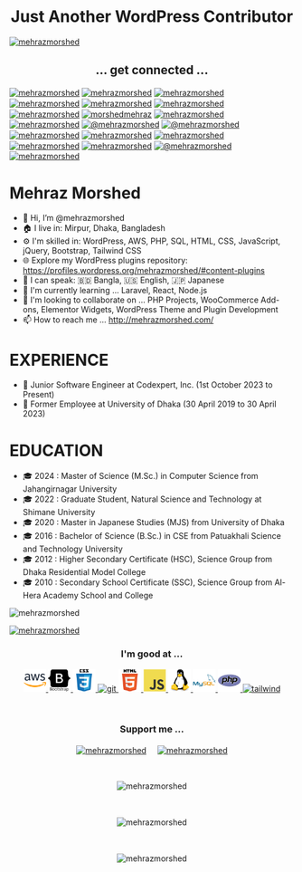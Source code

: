 <h1 align="center">Just Another WordPress Contributor</h1>

<p align="left"> <a href="https://github.com/ryo-ma/github-profile-trophy"><img src="https://github-profile-trophy.vercel.app/?username=mehrazmorshed" alt="mehrazmorshed" /></a> </p>


<h2 align="center">... get connected ...</h2>
<p align="left">
<a href="https://codepen.io/mehrazmorshed" target="blank"><img align="center" src="https://raw.githubusercontent.com/rahuldkjain/github-profile-readme-generator/master/src/images/icons/Social/codepen.svg" alt="mehrazmorshed" height="30" width="40" /></a>
<a href="https://dev.to/mehrazmorshed" target="blank"><img align="center" src="https://raw.githubusercontent.com/rahuldkjain/github-profile-readme-generator/master/src/images/icons/Social/devto.svg" alt="mehrazmorshed" height="30" width="40" /></a>
<a href="https://twitter.com/mehrazmorshed" target="blank"><img align="center" src="https://raw.githubusercontent.com/rahuldkjain/github-profile-readme-generator/master/src/images/icons/Social/twitter.svg" alt="mehrazmorshed" height="30" width="40" /></a>
<a href="https://linkedin.com/in/mehrazmorshed" target="blank"><img align="center" src="https://raw.githubusercontent.com/rahuldkjain/github-profile-readme-generator/master/src/images/icons/Social/linked-in-alt.svg" alt="mehrazmorshed" height="30" width="40" /></a>
<a href="https://codesandbox.com/mehrazmorshed" target="blank"><img align="center" src="https://raw.githubusercontent.com/rahuldkjain/github-profile-readme-generator/master/src/images/icons/Social/codesandbox.svg" alt="mehrazmorshed" height="30" width="40" /></a>
<a href="https://kaggle.com/mehrazmorshed" target="blank"><img align="center" src="https://raw.githubusercontent.com/rahuldkjain/github-profile-readme-generator/master/src/images/icons/Social/kaggle.svg" alt="mehrazmorshed" height="30" width="40" /></a>
<a href="https://fb.com/mehrazmorshed" target="blank"><img align="center" src="https://raw.githubusercontent.com/rahuldkjain/github-profile-readme-generator/master/src/images/icons/Social/facebook.svg" alt="mehrazmorshed" height="30" width="40" /></a>
<a href="https://instagram.com/morshedmehraz" target="blank"><img align="center" src="https://raw.githubusercontent.com/rahuldkjain/github-profile-readme-generator/master/src/images/icons/Social/instagram.svg" alt="morshedmehraz" height="30" width="40" /></a>
<a href="https://dribbble.com/mehrazmorshed" target="blank"><img align="center" src="https://raw.githubusercontent.com/rahuldkjain/github-profile-readme-generator/master/src/images/icons/Social/dribbble.svg" alt="mehrazmorshed" height="30" width="40" /></a>
<a href="https://www.behance.net/mehrazmorshed" target="blank"><img align="center" src="https://raw.githubusercontent.com/rahuldkjain/github-profile-readme-generator/master/src/images/icons/Social/behance.svg" alt="mehrazmorshed" height="30" width="40" /></a>
<a href="https://hashnode.com/@mehrazmorshed" target="blank"><img align="center" src="https://raw.githubusercontent.com/rahuldkjain/github-profile-readme-generator/master/src/images/icons/Social/hashnode.svg" alt="@mehrazmorshed" height="30" width="40" /></a>
<a href="https://medium.com/@mehrazmorshed" target="blank"><img align="center" src="https://raw.githubusercontent.com/rahuldkjain/github-profile-readme-generator/master/src/images/icons/Social/medium.svg" alt="@mehrazmorshed" height="30" width="40" /></a>
<a href="https://www.youtube.com/c/mehrazmorshed" target="blank"><img align="center" src="https://raw.githubusercontent.com/rahuldkjain/github-profile-readme-generator/master/src/images/icons/Social/youtube.svg" alt="mehrazmorshed" height="30" width="40" /></a>
<a href="https://www.codechef.com/users/mehrazmorshed" target="blank"><img align="center" src="https://cdn.jsdelivr.net/npm/simple-icons@3.1.0/icons/codechef.svg" alt="mehrazmorshed" height="30" width="40" /></a>
<a href="https://www.hackerrank.com/mehrazmorshed" target="blank"><img align="center" src="https://raw.githubusercontent.com/rahuldkjain/github-profile-readme-generator/master/src/images/icons/Social/hackerrank.svg" alt="mehrazmorshed" height="30" width="40" /></a>
<a href="https://codeforces.com/profile/mehrazmorshed" target="blank"><img align="center" src="https://raw.githubusercontent.com/rahuldkjain/github-profile-readme-generator/master/src/images/icons/Social/codeforces.svg" alt="mehrazmorshed" height="30" width="40" /></a>
<a href="https://www.leetcode.com/mehrazmorshed" target="blank"><img align="center" src="https://raw.githubusercontent.com/rahuldkjain/github-profile-readme-generator/master/src/images/icons/Social/leet-code.svg" alt="mehrazmorshed" height="30" width="40" /></a>
<a href="https://www.hackerearth.com/@mehrazmorshed" target="blank"><img align="center" src="https://raw.githubusercontent.com/rahuldkjain/github-profile-readme-generator/master/src/images/icons/Social/hackerearth.svg" alt="@mehrazmorshed" height="30" width="40" /></a>
<a href="https://www.topcoder.com/members/mehrazmorshed" target="blank"><img align="center" src="https://raw.githubusercontent.com/rahuldkjain/github-profile-readme-generator/master/src/images/icons/Social/topcoder.svg" alt="mehrazmorshed" height="30" width="40" /></a>
</p>








# Mehraz Morshed
- 👋 Hi, I’m @mehrazmorshed
- 🏠 I live in: Mirpur, Dhaka, Bangladesh
- ⚙️ I'm skilled in: WordPress, AWS, PHP, SQL, HTML, CSS, JavaScript, jQuery, Bootstrap, Tailwind CSS
- 🌐 Explore my WordPress plugins repository: https://profiles.wordpress.org/mehrazmorshed/#content-plugins
- 👀 I can speak: 🇧🇩 Bangla, 🇺🇸 English, 🇯🇵 Japanese
- 🌱 I'm currently learning ... Laravel, React, Node.js
- 💞️ I'm looking to collaborate on ... PHP Projects, WooCommerce Add-ons, Elementor Widgets, WordPress Theme and Plugin Development
- 📫 How to reach me ... http://mehrazmorshed.com/
# EXPERIENCE
- 💼 Junior Software Engineer at Codexpert, Inc. (1st October 2023 to Present)
- 💼 Former Employee at University of Dhaka (30 April 2019 to 30 April 2023)
# EDUCATION
- 🎓 2024 : Master of Science (M.Sc.) in Computer Science from Jahangirnagar University
- 🎓 2022 : Graduate Student, Natural Science and Technology at Shimane University
- 🎓 2020 : Master in Japanese Studies (MJS) from University of Dhaka
- 🎓 2016 : Bachelor of Science (B.Sc.) in CSE from Patuakhali Science and Technology University
- 🎓 2012 : Higher Secondary Certificate (HSC), Science Group from Dhaka Residential Model College
- 🎓 2010 : Secondary School Certificate (SSC), Science Group from Al-Hera Academy School and College

<!---
mehrazmorshed/mehrazmorshed is a ✨ special ✨ repository because its `README.md` (this file) appears on your GitHub profile.
You can click the Preview link to take a look at your changes.
--->


<p align="left"> <img src="https://komarev.com/ghpvc/?username=mehrazmorshed&label=Profile%20views&color=0e75b6&style=flat" alt="mehrazmorshed" /> </p>

<p align="left"> <a href="https://twitter.com/mehrazmorshed" target="blank"><img src="https://img.shields.io/twitter/follow/mehrazmorshed?logo=twitter&style=for-the-badge" alt="mehrazmorshed" /></a> </p>




<h3 align="center">I'm good at ...</h3>
<p align="center"> <a href="https://aws.amazon.com" target="_blank" rel="noreferrer"> <img src="https://raw.githubusercontent.com/devicons/devicon/master/icons/amazonwebservices/amazonwebservices-original-wordmark.svg" alt="aws" width="40" height="40"/> </a> <a href="https://getbootstrap.com" target="_blank" rel="noreferrer"> <img src="https://raw.githubusercontent.com/devicons/devicon/master/icons/bootstrap/bootstrap-plain-wordmark.svg" alt="bootstrap" width="40" height="40"/> </a> <a href="https://www.w3schools.com/css/" target="_blank" rel="noreferrer"> <img src="https://raw.githubusercontent.com/devicons/devicon/master/icons/css3/css3-original-wordmark.svg" alt="css3" width="40" height="40"/> </a> <a href="https://git-scm.com/" target="_blank" rel="noreferrer"> <img src="https://www.vectorlogo.zone/logos/git-scm/git-scm-icon.svg" alt="git" width="40" height="40"/> </a> <a href="https://www.w3.org/html/" target="_blank" rel="noreferrer"> <img src="https://raw.githubusercontent.com/devicons/devicon/master/icons/html5/html5-original-wordmark.svg" alt="html5" width="40" height="40"/> </a> <a href="https://developer.mozilla.org/en-US/docs/Web/JavaScript" target="_blank" rel="noreferrer"> <img src="https://raw.githubusercontent.com/devicons/devicon/master/icons/javascript/javascript-original.svg" alt="javascript" width="40" height="40"/> </a> <a href="https://www.linux.org/" target="_blank" rel="noreferrer"> <img src="https://raw.githubusercontent.com/devicons/devicon/master/icons/linux/linux-original.svg" alt="linux" width="40" height="40"/> </a> <a href="https://www.mysql.com/" target="_blank" rel="noreferrer"> <img src="https://raw.githubusercontent.com/devicons/devicon/master/icons/mysql/mysql-original-wordmark.svg" alt="mysql" width="40" height="40"/> </a> <a href="https://www.php.net" target="_blank" rel="noreferrer"> <img src="https://raw.githubusercontent.com/devicons/devicon/master/icons/php/php-original.svg" alt="php" width="40" height="40"/> </a> <a href="https://tailwindcss.com/" target="_blank" rel="noreferrer"> <img src="https://www.vectorlogo.zone/logos/tailwindcss/tailwindcss-icon.svg" alt="tailwind" width="40" height="40"/> </a> </p>

<br>

<h3 align="center">Support me ...</h3>
<p align="center">
  <a href="https://www.buymeacoffee.com/mehrazmorshed"> <img align="center" src="https://cdn.buymeacoffee.com/buttons/v2/default-yellow.png" height="50" width="210" alt="mehrazmorshed" /></a>
  &nbsp; &nbsp;
  <a href="https://ko-fi.com/mehrazmorshed"> <img align="center" src="https://cdn.ko-fi.com/cdn/kofi3.png?v=3" height="50" width="210" alt="mehrazmorshed" /></a>
</p>
<br>
<p align="center">
  <img align="center" src="https://github-readme-stats.vercel.app/api/top-langs?username=mehrazmorshed&show_icons=true&locale=en&layout=compact" alt="mehrazmorshed" />
</p>
<br>
<p align="center">
  <img align="center" src="https://github-readme-stats.vercel.app/api?username=mehrazmorshed&show_icons=true&locale=en" alt="mehrazmorshed" />
</p>
<br>
<p align="center">
  <img align="center" src="https://github-readme-streak-stats.herokuapp.com/?user=mehrazmorshed&" alt="mehrazmorshed" />
</p>






